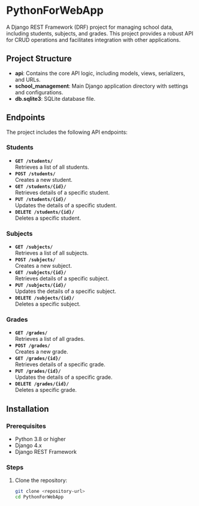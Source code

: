 # PythonForWebApp

A Django REST Framework (DRF) project for managing school data, including students, subjects, and grades. This project provides a robust API for CRUD operations and facilitates integration with other applications.

## Project Structure

- **api**: Contains the core API logic, including models, views, serializers, and URLs.
- **school_management**: Main Django application directory with settings and configurations.
- **db.sqlite3**: SQLite database file.

## Endpoints

The project includes the following API endpoints:

### Students
- **`GET /students/`**  
  Retrieves a list of all students.
- **`POST /students/`**  
  Creates a new student.
- **`GET /students/{id}/`**  
  Retrieves details of a specific student.
- **`PUT /students/{id}/`**  
  Updates the details of a specific student.
- **`DELETE /students/{id}/`**  
  Deletes a specific student.

### Subjects
- **`GET /subjects/`**  
  Retrieves a list of all subjects.
- **`POST /subjects/`**  
  Creates a new subject.
- **`GET /subjects/{id}/`**  
  Retrieves details of a specific subject.
- **`PUT /subjects/{id}/`**  
  Updates the details of a specific subject.
- **`DELETE /subjects/{id}/`**  
  Deletes a specific subject.

### Grades
- **`GET /grades/`**  
  Retrieves a list of all grades.
- **`POST /grades/`**  
  Creates a new grade.
- **`GET /grades/{id}/`**  
  Retrieves details of a specific grade.
- **`PUT /grades/{id}/`**  
  Updates the details of a specific grade.
- **`DELETE /grades/{id}/`**  
  Deletes a specific grade.

## Installation

### Prerequisites
- Python 3.8 or higher
- Django 4.x
- Django REST Framework

### Steps
1. Clone the repository:
   ```bash
   git clone <repository-url>
   cd PythonForWebApp
